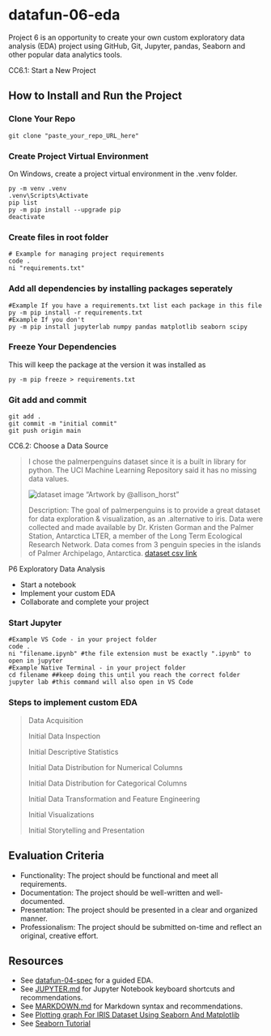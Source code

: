 # datafun-06-eda
Project 6 is an opportunity to create your own custom exploratory data analysis (EDA) project using GitHub, Git, Jupyter, pandas, Seaborn and other popular data analytics tools.

CC6.1: Start a New Project

## How to Install and Run the Project

### Clone Your Repo

```shell
git clone "paste_your_repo_URL_here"
```

### Create Project Virtual Environment

On Windows, create a project virtual environment in the .venv folder. 

```shell
py -m venv .venv
.venv\Scripts\Activate
pip list
py -m pip install --upgrade pip
deactivate
```

### Create files in root folder

```shell
# Example for managing project requirements
code .
ni "requirements.txt"
```

### Add all dependencies by installing packages seperately
```shell
#Example If you have a requirements.txt list each package in this file
py -m pip install -r requirements.txt
#Example If you don't
py -m pip install jupyterlab numpy pandas matplotlib seaborn scipy
```

### Freeze Your Dependencies
This will keep the package at the version it was installed as
```shell
py -m pip freeze > requirements.txt
```

### Git add and commit 

```shell
git add .
git commit -m "initial commit"
git push origin main
```

CC6.2: Choose a Data Source

>I chose the palmerpenguins dataset since it is a built in library for python. The UCI Machine Learning Repository said it has no missing data values.
>
>![dataset image](https://allisonhorst.github.io/palmerpenguins/reference/figures/lter_penguins.png)
>“Artwork by @allison_horst”
>
>Description: The goal of palmerpenguins is to provide a great dataset for data exploration & visualization, as an .alternative to iris. Data were collected and made available by Dr. Kristen Gorman and the Palmer Station, Antarctica LTER, a member of the Long Term Ecological Research Network. Data comes from 3 penguin species in the islands of Palmer Archipelago, Antarctica.
>[dataset csv link](https://github.com/Bdowdle4/datafun-06-eda/blob/main/data.csv)

P6 Exploratory Data Analysis

+ Start a notebook
+ Implement your custom EDA
+ Collaborate and complete your project

### Start Jupyter

```shell
#Example VS Code - in your project folder
code .
ni "filename.ipynb" #the file extension must be exactly ".ipynb" to open in jupyter
#Example Native Terminal - in your project folder
cd filename ##keep doing this until you reach the correct folder
jupyter lab #this command will also open in VS Code
```

### Steps to implement custom EDA

> Data Acquisition
>
> Initial Data Inspection
>
> Initial Descriptive Statistics
>
> Initial Data Distribution for Numerical Columns
>
> Initial Data Distribution for Categorical Columns
>
> Initial Data Transformation and Feature Engineering
>
> Initial Visualizations
>
> Initial Storytelling and Presentation

## Evaluation Criteria

- Functionality: The project should be functional and meet all requirements.
- Documentation: The project should be well-written and well-documented.
- Presentation: The project should be presented in a clear and organized manner.
- Professionalism: The project should be submitted on-time and reflect an original, creative effort.


## Resources

- See [datafun-04-spec](https://github.com/denisecase/datafun-04-spec) for a guided EDA.
- See [JUPYTER.md](https://github.com/denisecase/datafun-04-spec/JUPYTER.md) for Jupyter Notebook keyboard shortcuts and recommendations.
- See [MARKDOWN.md](https://github.com/denisecase/datafun-04-spec/MARKDOWN.md) for Markdown syntax and recommendations.
- See [Plotting graph For IRIS Dataset Using Seaborn And Matplotlib](https://www.tutorialspoint.com/plotting-graph-for-iris-dataset-using-seaborn-and-matplotlib)
- See [Seaborn Tutorial](https://seaborn.pydata.org/tutorial.html)

